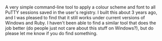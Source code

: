 ---
---
A very simple command-line tool to apply a colour scheme and font to all PuTTY sessions
saved in the user's registry. I built this about 3 years ago, and I was pleased to find
that it still works under current versions of Windows and Ruby. I haven't been able to
find a similar tool that does the job better (do people just not care about this stuff
on Windows?), but do please let me know if you do find something.

